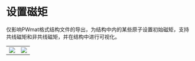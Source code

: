 # 设置磁矩
仅影响PWmat格式结构文件的导出，为结构中内的某些原子设置初始磁矩，支持共线磁矩和非共线磁矩，并在结构中进行可视化。
<table><tr>
    <td> 
        <center>
            <img src={require('../../nested/qstudio_manual_settings_magmom.png').default} />
        </center>
    </td>
    <td> 
        <center>
            <img src={require('../../nested/qstudio_manual_settings_magmom2.png').default} />
        </center>
    </td>

</tr></table>

<!-- <img src={require('../../nested/qstudio_manual_settings_magmom2.png').default} /> -->
